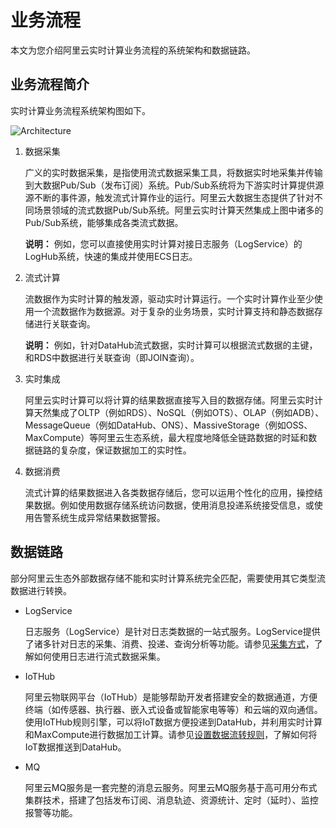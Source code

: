 # 业务流程

本文为您介绍阿里云实时计算业务流程的系统架构和数据链路。

## 业务流程简介

实时计算业务流程系统架构图如下。

![Architecture](https://static-aliyun-doc.oss-accelerate.aliyuncs.com/assets/img/zh-CN/9618320061/p21873.png)

1.  数据采集

    广义的实时数据采集，是指使用流式数据采集工具，将数据实时地采集并传输到大数据Pub/Sub（发布订阅）系统。Pub/Sub系统将为下游实时计算提供源源不断的事件源，触发流式计算作业的运行。阿里云大数据生态提供了针对不同场景领域的流式数据Pub/Sub系统。阿里云实时计算天然集成上图中诸多的Pub/Sub系统，能够集成各类流式数据。

    **说明：** 例如，您可以直接使用实时计算对接日志服务（LogService）的LogHub系统，快速的集成并使用ECS日志。

2.  流式计算

    流数据作为实时计算的触发源，驱动实时计算运行。一个实时计算作业至少使用一个流数据作为数据源。对于复杂的业务场景，实时计算支持和静态数据存储进行关联查询。

    **说明：** 例如，针对DataHub流式数据，实时计算可以根据流式数据的主键，和RDS中数据进行关联查询（即JOIN查询）。

3.  实时集成

    阿里云实时计算可以将计算的结果数据直接写入目的数据存储。阿里云实时计算天然集成了OLTP（例如RDS）、NoSQL（例如OTS）、OLAP（例如ADB）、MessageQueue（例如DataHub、ONS）、MassiveStorage（例如OSS、MaxCompute）等阿里云生态系统，最大程度地降低全链路数据的时延和数据链路的复杂度，保证数据加工的实时性。

4.  数据消费

    流式计算的结果数据进入各类数据存储后，您可以运用个性化的应用，操控结果数据。例如使用数据存储系统访问数据，使用消息投递系统接受信息，或使用告警系统生成异常结果数据警报。


## 数据链路

部分阿里云生态外部数据存储不能和实时计算系统完全匹配，需要使用其它类型流数据进行转换。

-   LogService

    日志服务（LogService）是针对日志类数据的一站式服务。LogService提供了诸多针对日志的采集、消费、投递、查询分析等功能。请参见[采集方式](/intl.zh-CN/数据采集/采集方式.md)，了解如何使用日志进行流式数据采集。

-   IoTHub

    阿里云物联网平台（IoTHub）是能够帮助开发者搭建安全的数据通道，方便终端（如传感器、执行器、嵌入式设备或智能家电等等）和云端的双向通信。使用IoTHub规则引擎，可以将IoT数据方便投递到DataHub，并利用实时计算和MaxCompute进行数据加工计算。请参见[设置数据流转规则](/intl.zh-CN/消息通信/云产品流转/设置数据流转规则.md)，了解如何将IoT数据推送到DataHub。

-   MQ

    阿里云MQ服务是一套完整的消息云服务。阿里云MQ服务基于高可用分布式集群技术，搭建了包括发布订阅、消息轨迹、资源统计、定时（延时）、监控报警等功能。


